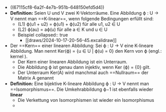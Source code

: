 - ((67115cf8-6a2f-4e7b-951b-648150efd5d4))
- **Deﬁnition:** Seien U und V zwei K-Vektorräume. Eine Abbildung ϕ : U → V nennt man ==K-linear==, wenn folgende Bedingungen erfüllt sind:
	- (L1) ϕ(u1 + u2) = ϕ(u1) + ϕ(u2) für alle u1, u2 ∈ U
	- (L2) ϕ(au) = aϕ(u) für alle a ∈ K und u ∈ U
	- Beispiel
	  collapsed:: true
		- [[draws/2024-10-17-20-56-45.excalidraw]]
- Der ==Kern== einer linearen Abbildung: Sei ϕ : U → V eine K-lineare Abbildung. Man nennt Ker(ϕ) = {u ∈ U | ϕ(u) = 0} den Kern von ϕ (engl.: kernel ).
	- Der Kern einer linearen Abbildung ist ein Unterraum.
	- Die Abbildung ϕ ist genau dann injektiv, wenn Ker (ϕ) = {0} gilt.
	- Der Unterraum Ker(A) wird manchmal auch ==Nullraum== der Matrix A genannt
- **Deﬁnition:** Eine bijektive K-lineare Abbildung ϕ : U → V nennt man ==Isomorphismus==. Die Umkehrabbildung ϕ−1 ist ebenfalls wieder **linear**
	- Die Verkettung von Isomorphismen ist wieder ein Isomorphismus
	-
